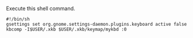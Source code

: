 
Execute this shell command.

```
#!/bin/sh
gsettings set org.gnome.settings-daemon.plugins.keyboard active false
kbcomp -I$USER/.xkb $USER/.xkb/keymap/mykbd :0
```
